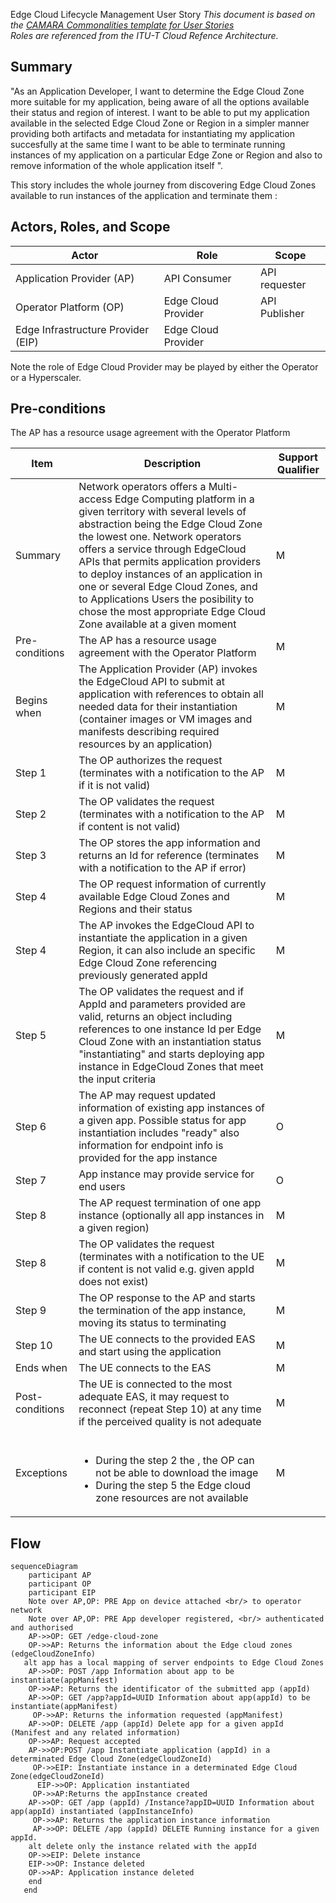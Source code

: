 
Edge Cloud Lifecycle Management User Story
_This document is based on the [CAMARA Commonalities template for User Stories](https://github.com/camaraproject/Commonalities/blob/main/documentation/Userstory-template.md)_  
_Roles are referenced from the ITU-T Cloud Refence Architecture._

## Summary
"As an Application Developer, I want to determine the Edge Cloud Zone more suitable for my application, being aware of all the options available their status and region of interest.
I want to be able to put my application available in the selected Edge Cloud Zone or Region in a simpler manner providing both artifacts and metadata for instantiating my application succesfully at the same time I want to be able to terminate
running instances of my application on a particular Edge Zone or Region and also to remove information of the whole application itself ".  

This story includes the whole journey from discovering Edge Cloud Zones available to run instances of the application and terminate them :  


## Actors, Roles, and Scope
| Actor | Role | Scope |
|-------|------|-------|
|Application Provider (AP) |API Consumer | API requester |
|Operator Platform (OP)|Edge Cloud Provider | API Publisher |
|Edge Infrastructure Provider (EIP)|Edge Cloud Provider|

Note the role of Edge Cloud Provider may be played by either the Operator or a Hyperscaler.

## Pre-conditions
The AP has a resource usage agreement with the Operator Platform

| Item | Description | Support Qualifier |
|----|----|----|
|Summary|Network operators offers a Multi-access Edge Computing platform in a given territory with several levels of abstraction being the Edge Cloud Zone the lowest one. Network operators offers a service through EdgeCloud APIs that permits application providers to deploy instances of an application in one or several Edge Cloud Zones, and to Applications Users the posibility to chose the most appropriate Edge Cloud Zone available at a given moment| M |
|Pre-conditions|The AP has a resource usage agreement with the Operator Platform| M |
|Begins when|The Application Provider (AP) invokes the EdgeCloud API to submit at application with references to obtain all needed data for their instantiation (container images or VM images and manifests describing required resources by an application)| M |
|Step 1|The OP authorizes the request (terminates with a notification to the AP if it is not valid)| M |
|Step 2|The OP validates the request (terminates with a notification to the AP if content is not valid)| M|
|Step 3|The OP stores the app information and returns an Id for reference (terminates with a notification to the AP if error)| M |
|Step 4|The OP request information of currently available Edge Cloud Zones and Regions and their status| M |
|Step 4|The AP invokes the EdgeCloud API to instantiate the application in a given Region, it can also include an specific Edge Cloud Zone referencing previously generated appId | M |
|Step 5|The OP validates the request and if AppId and parameters provided are valid, returns an object including references to one instance Id per Edge Cloud Zone with an instantiation status "instantiating" and starts deploying app instance in EdgeCloud Zones that meet the input criteria| M |
|Step 6|The AP may request updated information of existing app instances of a given app. Possible status for app instantiation includes "ready" also information for endpoint info is provided for the app instance| O |
|Step 7|App instance may provide service for end users | O |
|Step 8|The AP request termination of one app instance (optionally all app instances in a given region) | M |
|Step 8|The OP validates the request (terminates with a notification to the UE if content is not valid e.g. given appId does not exist)| M|
|Step 9|The OP response to the AP and starts the termination of the app instance, moving its status to terminating| M|
|Step 10|The UE connects to the provided EAS and start using the application| M|
|Ends when|The UE connects to the EAS| M |
|Post-conditions|The UE is connected to the most adequate EAS, it may request to reconnect (repeat Step 10) at any time if the perceived quality is not adequate| M |
|Exceptions|<br><ul><li>During the step 2 the , the OP can not be able to download the image</li><li>During the step 5 the Edge cloud zone resources are not available | M | 



## Flow
```mermaid
sequenceDiagram
    participant AP
    participant OP
    participant EIP
    Note over AP,OP: PRE App on device attached <br/> to operator network
    Note over AP,OP: PRE App developer registered, <br/> authenticated and authorised
    AP->>OP: GET /edge-cloud-zone 
    OP->>AP: Returns the information about the Edge cloud zones (edgeCloudZoneInfo)
   alt app has a local mapping of server endpoints to Edge Cloud Zones
    AP->>OP: POST /app Information about app to be instantiate(appManifest) 
    OP->>AP: Returns the identificator of the submitted app (appId)
    AP->>OP: GET /app?appId=UUID Information about app(appId) to be instantiate(appManifest) 
     OP->>AP: Returns the information requested (appManifest)
    AP->>OP: DELETE /app (appId) Delete app for a given appId (Manifest and any related information)
    OP->>AP: Request accepted
    AP->>OP:POST /app Instantiate application (appId) in a determinated Edge Cloud Zone(edgeCloudZoneId)
     OP->>EIP: Instantiate instance in a determinated Edge Cloud Zone(edgeCloudZoneId)
      EIP->>OP: Application instantiated
     OP->>AP:Returns the appInstance created
    AP->>OP: GET /app (appId) /Instance?appID=UUID Information about app(appId) instantiated (appInstanceInfo) 
     OP->>AP: Returns the application instance information
     AP->>OP: DELETE /app (appId) DELETE Running instance for a given appId.
    alt delete only the instance related with the appId
    OP->>EIP: Delete instance
    EIP->>OP: Instance deleted
    OP->>AP: Application instance deleted
    end
   end
```



